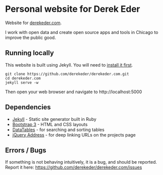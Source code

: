 # Personal website for Derek Eder 

Website for [derekeder.com](http://derekeder.com/).

I work with open data and create open source apps and tools in Chicago to improve the public good.

## Running locally

This website is built using Jekyll. You will need to [install it first](http://jekyllrb.com/docs/installation/).

```console
git clone https://github.com/derekeder/derekeder.com.git
cd derekeder.com
jekyll serve -w
```

Then open your web browser and navigate to http://localhost:5000

## Dependencies

* [Jekyll](http://jekyllrb.com/) - Static site generator built in Ruby
* [Bootstrap 3](http://getbootstrap.com) - HTML and CSS layouts
* [DataTables](http://datatables.net) - for searching and sorting tables
* [jQuery Address](http://github.com/asual/jquery-address) - for deep linking URLs on the projects page

## Errors / Bugs

If something is not behaving intuitively, it is a bug, and should be reported.
Report it here: https://github.com/derekeder/derekeder.com/issues
